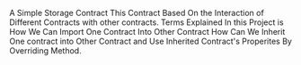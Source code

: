 A Simple Storage Contract
This Contract Based On the Interaction of Different Contracts with other contracts.
Terms Explained In this Project is How We Can Import One Contract Into Other Contract
How Can We Inherit One contract into Other Contract and Use Inherited Contract's Properites By Overriding Method.